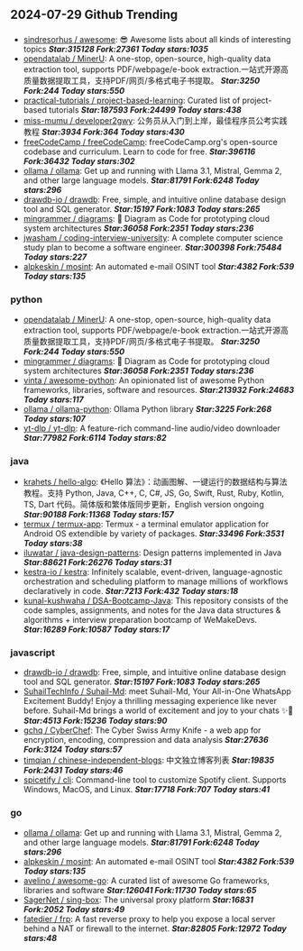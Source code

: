 ## 2024-07-29 Github Trending

### 
* [sindresorhus / awesome](https://github.com/sindresorhus/awesome): 😎 Awesome lists about all kinds of interesting topics ***Star:315128 Fork:27361 Today stars:1035***
* [opendatalab / MinerU](https://github.com/opendatalab/MinerU): A one-stop, open-source, high-quality data extraction tool, supports PDF/webpage/e-book extraction.一站式开源高质量数据提取工具，支持PDF/网页/多格式电子书提取。 ***Star:3250 Fork:244 Today stars:550***
* [practical-tutorials / project-based-learning](https://github.com/practical-tutorials/project-based-learning): Curated list of project-based tutorials ***Star:187593 Fork:24499 Today stars:438***
* [miss-mumu / developer2gwy](https://github.com/miss-mumu/developer2gwy): 公务员从入门到上岸，最佳程序员公考实践教程 ***Star:3934 Fork:364 Today stars:430***
* [freeCodeCamp / freeCodeCamp](https://github.com/freeCodeCamp/freeCodeCamp): freeCodeCamp.org's open-source codebase and curriculum. Learn to code for free. ***Star:396116 Fork:36432 Today stars:302***
* [ollama / ollama](https://github.com/ollama/ollama): Get up and running with Llama 3.1, Mistral, Gemma 2, and other large language models. ***Star:81791 Fork:6248 Today stars:296***
* [drawdb-io / drawdb](https://github.com/drawdb-io/drawdb): Free, simple, and intuitive online database design tool and SQL generator. ***Star:15197 Fork:1083 Today stars:265***
* [mingrammer / diagrams](https://github.com/mingrammer/diagrams): 🎨 Diagram as Code for prototyping cloud system architectures ***Star:36058 Fork:2351 Today stars:236***
* [jwasham / coding-interview-university](https://github.com/jwasham/coding-interview-university): A complete computer science study plan to become a software engineer. ***Star:300398 Fork:75484 Today stars:227***
* [alpkeskin / mosint](https://github.com/alpkeskin/mosint): An automated e-mail OSINT tool ***Star:4382 Fork:539 Today stars:135***

### python
* [opendatalab / MinerU](https://github.com/opendatalab/MinerU): A one-stop, open-source, high-quality data extraction tool, supports PDF/webpage/e-book extraction.一站式开源高质量数据提取工具，支持PDF/网页/多格式电子书提取。 ***Star:3250 Fork:244 Today stars:550***
* [mingrammer / diagrams](https://github.com/mingrammer/diagrams): 🎨 Diagram as Code for prototyping cloud system architectures ***Star:36058 Fork:2351 Today stars:236***
* [vinta / awesome-python](https://github.com/vinta/awesome-python): An opinionated list of awesome Python frameworks, libraries, software and resources. ***Star:213932 Fork:24683 Today stars:117***
* [ollama / ollama-python](https://github.com/ollama/ollama-python): Ollama Python library ***Star:3225 Fork:268 Today stars:107***
* [yt-dlp / yt-dlp](https://github.com/yt-dlp/yt-dlp): A feature-rich command-line audio/video downloader ***Star:77982 Fork:6114 Today stars:82***

### java
* [krahets / hello-algo](https://github.com/krahets/hello-algo): 《Hello 算法》：动画图解、一键运行的数据结构与算法教程。支持 Python, Java, C++, C, C#, JS, Go, Swift, Rust, Ruby, Kotlin, TS, Dart 代码。简体版和繁体版同步更新，English version ongoing ***Star:90188 Fork:11368 Today stars:157***
* [termux / termux-app](https://github.com/termux/termux-app): Termux - a terminal emulator application for Android OS extendible by variety of packages. ***Star:33496 Fork:3531 Today stars:38***
* [iluwatar / java-design-patterns](https://github.com/iluwatar/java-design-patterns): Design patterns implemented in Java ***Star:88621 Fork:26276 Today stars:31***
* [kestra-io / kestra](https://github.com/kestra-io/kestra): Infinitely scalable, event-driven, language-agnostic orchestration and scheduling platform to manage millions of workflows declaratively in code. ***Star:7213 Fork:432 Today stars:18***
* [kunal-kushwaha / DSA-Bootcamp-Java](https://github.com/kunal-kushwaha/DSA-Bootcamp-Java): This repository consists of the code samples, assignments, and notes for the Java data structures & algorithms + interview preparation bootcamp of WeMakeDevs. ***Star:16289 Fork:10587 Today stars:17***

### javascript
* [drawdb-io / drawdb](https://github.com/drawdb-io/drawdb): Free, simple, and intuitive online database design tool and SQL generator. ***Star:15197 Fork:1083 Today stars:265***
* [SuhailTechInfo / Suhail-Md](https://github.com/SuhailTechInfo/Suhail-Md): meet Suhail-Md, Your All-in-One WhatsApp Excitement Buddy! Enjoy a thrilling messaging experience like never before. Suhail-Md brings a world of excitement and joy to your chats ✨🤖 ***Star:4513 Fork:15236 Today stars:90***
* [gchq / CyberChef](https://github.com/gchq/CyberChef): The Cyber Swiss Army Knife - a web app for encryption, encoding, compression and data analysis ***Star:27636 Fork:3124 Today stars:57***
* [timqian / chinese-independent-blogs](https://github.com/timqian/chinese-independent-blogs): 中文独立博客列表 ***Star:19835 Fork:2431 Today stars:46***
* [spicetify / cli](https://github.com/spicetify/cli): Command-line tool to customize Spotify client. Supports Windows, MacOS, and Linux. ***Star:17718 Fork:707 Today stars:41***

### go
* [ollama / ollama](https://github.com/ollama/ollama): Get up and running with Llama 3.1, Mistral, Gemma 2, and other large language models. ***Star:81791 Fork:6248 Today stars:296***
* [alpkeskin / mosint](https://github.com/alpkeskin/mosint): An automated e-mail OSINT tool ***Star:4382 Fork:539 Today stars:135***
* [avelino / awesome-go](https://github.com/avelino/awesome-go): A curated list of awesome Go frameworks, libraries and software ***Star:126041 Fork:11730 Today stars:65***
* [SagerNet / sing-box](https://github.com/SagerNet/sing-box): The universal proxy platform ***Star:16831 Fork:2052 Today stars:49***
* [fatedier / frp](https://github.com/fatedier/frp): A fast reverse proxy to help you expose a local server behind a NAT or firewall to the internet. ***Star:82805 Fork:12972 Today stars:48***
